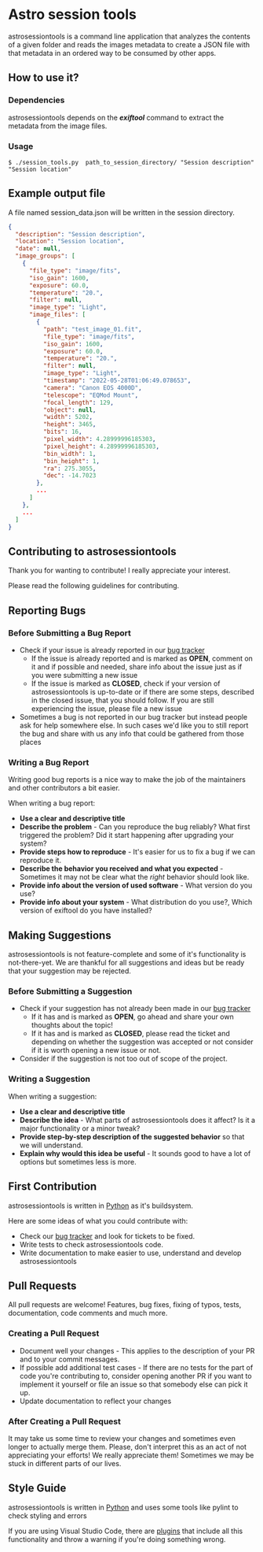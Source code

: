 # Astro session tools

astrosessiontools is a command line application that analyzes the contents of a
given folder and reads the images metadata to create a JSON
file with that metadata in an ordered way to be consumed by other apps.

## How to use it?

### Dependencies

astrosessiontools depends on the ***exiftool*** command to extract the metadata from
the image files.

### Usage

```
$ ./session_tools.py  path_to_session_directory/ "Session description" "Session location"
```

## Example output file

A file named session_data.json will be written in the session directory.

```json
{
  "description": "Session description",
  "location": "Session location",
  "date": null,
  "image_groups": [
    {
      "file_type": "image/fits",
      "iso_gain": 1600,
      "exposure": 60.0,
      "temperature": "20.",
      "filter": null,
      "image_type": "Light",
      "image_files": [
        {
          "path": "test_image_01.fit",
          "file_type": "image/fits",
          "iso_gain": 1600,
          "exposure": 60.0,
          "temperature": "20.",
          "filter": null,
          "image_type": "Light",
          "timestamp": "2022-05-28T01:06:49.078653",
          "camera": "Canon EOS 4000D",
          "telescope": "EQMod Mount",
          "focal_length": 129,
          "object": null,
          "width": 5202,
          "height": 3465,
          "bits": 16,
          "pixel_width": 4.28999996185303,
          "pixel_height": 4.28999996185303,
          "bin_width": 1,
          "bin_height": 1,
          "ra": 275.3055,
          "dec": -14.7023
        },
        ...
      ]
    },
    ...
  ]
}
```

## Contributing to astrosessiontools

Thank you for wanting to contribute! I really appreciate your interest.

Please read the following guidelines for contributing.

## Reporting Bugs

### Before Submitting a Bug Report

- Check if your issue is already reported in our [bug tracker](https://github.com/StarlightHunter/astrosessiontools/issues)
  - If the issue is already reported and is marked as **OPEN**, comment on it
    and if possible and needed, share info about the issue just as if you were
    submitting a new issue
  - If the issue is marked as **CLOSED**, check if your version of astrosessiontools is
    up-to-date or if there are some steps, described in the closed issue, that
    you should follow. If you are still experiencing the issue, please file a
    new issue
- Sometimes a bug is not reported in our bug tracker but instead people ask for
  help somewhere else. In such cases we'd like you to still report the bug and
  share with us any info that could be gathered from those places

### Writing a Bug Report

Writing good bug reports is a nice way to make the job of the maintainers and
other contributors a bit easier.

When writing a bug report:

- **Use a clear and descriptive title**
- **Describe the problem** - Can you reproduce the bug reliably? What first
  triggered the problem? Did it start happening after upgrading your system?
- **Provide steps how to reproduce** - It's easier for us to fix a bug if we can
  reproduce it.
- **Describe the behavior you received and what you expected** - Sometimes it
  may not be clear what the *right* behavior should look like.
- **Provide info about the version of used software** - What version do you use?
- **Provide info about your system** - What distribution do you use?, Which
  version of exiftool do you have installed?


## Making Suggestions

astrosessiontools is not feature-complete and some of it's functionality is
not-there-yet.
We are thankful for all suggestions and ideas but be ready that your suggestion
may be rejected.

### Before Submitting a Suggestion

- Check if your suggestion has not already been made in our [bug tracker](https://github.com/StarlightHunter/astrosessiontools/issues)
  - If it has and is marked as **OPEN**, go ahead and share your own thoughts
    about the topic!
  - If it has and is marked as **CLOSED**, please read the ticket and depending
    on whether the suggestion was accepted or not consider if it is worth
    opening a new issue or not.
- Consider if the suggestion is not too out of scope of the project.

### Writing a Suggestion

When writing a suggestion:

- **Use a clear and descriptive title**
- **Describe the idea** - What parts of astrosessiontools does it affect?
  Is it a major functionality or a minor tweak?
- **Provide step-by-step description of the suggested behavior** so that we
  will understand.
- **Explain why would this idea be useful** - It sounds good to have a lot of
  options but sometimes less is more.

## First Contribution

astrosessiontools is written in [Python](https://python.org)
as it's buildsystem.

Here are some ideas of what you could contribute with:

- Check our [bug tracker](https://github.com/StarlightHunter/astrosessiontools/issues)
  and look for tickets to be fixed.
- Write tests to check astrosessiontools code.
- Write documentation to make easier to use, understand and develop astrosessiontools


## Pull Requests

All pull requests are welcome! Features, bug fixes, fixing of typos, tests,
documentation, code comments and much more.

### Creating a Pull Request

- Document well your changes - This applies to the description of your PR and to
  your commit messages.
- If possible add additional test cases - If there are no tests for the part of
  code you're contributing to, consider opening another PR if you want to
  implement it yourself or file an issue so that somebody else can pick it up.
- Update documentation to reflect your changes

### After Creating a Pull Request

It may take us some time to review your changes and sometimes even longer to
actually merge them. Please, don't interpret this as an act of not appreciating
your efforts! We really appreciate them! Sometimes we may be stuck in different
parts of our lives.

## Style Guide

astrosessiontools is written in [Python](https://python.org) and uses some tools
like pylint to check styling and errors

If you are using Visual Studio Code, there are [plugins](https://marketplace.visualstudio.com/items?itemName=python)
that include all this functionality and throw a warning if you're doing
something wrong.

